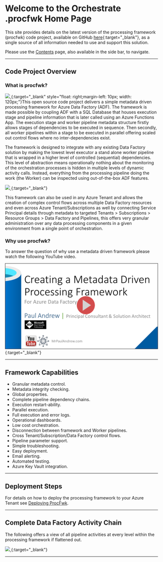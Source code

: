 # Welcome to the Orchestrate .procfwk Home Page

This site provides details on the latest version of the processing framework (procfwk) code project, available on GitHub [here](https://github.com/mrpaulandrew/procfwk){:target="_blank"}, as a single source of all information needed to use and support this solution.

Please use the [Contents](/procfwk/contents) page, also available in the side bar, to navigate.

___

## Code Project Overview

### What is procfwk?

[ ![](/procfwk/pipeline-key.png) ](/procfwk/pipeline-key.png){:target="_blank" style="float: right;margin-left: 10px; width: 120px;"}This open source code project delivers a simple metadata driven processing framework for Azure Data Factory (ADF). The framework is made possible by coupling ADF with a SQL Database that houses execution stage and pipeline information that is later called using an Azure Functions App. The execution stage and worker pipeline metadata structure firstly allows stages of dependencies to be executed in sequence. Then secondly, all worker pipelines within a stage to be executed in parallel offering scaled out control flows where no inter-dependencies exist.

The framework is designed to integrate with any existing Data Factory solution by making the lowest level executor a stand alone worker pipeline that is wrapped in a higher level of controlled (sequential) dependencies. This level of abstraction means operationally nothing about the monitoring of the orchestration processes is hidden in multiple levels of dynamic activity calls. Instead, everything from the processing pipeline doing the work (the Worker) can be inspected using out-of-the-box ADF features.

[ ![](/procfwk/overview.png) ](/procfwk/overview.png){:target="_blank"}

This framework can also be used in any Azure Tenant and allows the creation of complex control flows across multiple Data Factory resources and even across Azure Tenant/Subscriptions as well by connecting Service Principal details through metadata to targeted Tenants > Subscriptions > Resource Groups > Data Factory and Pipelines, this offers very granular administration over any data processing components in a given environment from a single point of orchestration.

### Why use procfwk?

To answer the question of why use a metadata driven framework please watch the following YouTube video.

[![YouTube Video](youtubeheader.png)](https://www.youtube.com/watch?v=rVlc-GBpNnc "Why you need a metadata driven processing framework"){:target="_blank"}

___

## Framework Capabilities

 * Granular metadata control.
 * Metadata integrity checking.
 * Global properties.
 * Complete pipeline dependency chains.
 * Execution restart-ability.
 * Parallel execution.
 * Full execution and error logs.
 * Operational dashboards.
 * Low cost orchestration.
 * Disconnection between framework and Worker pipelines.
 * Cross Tenant/Subscription/Data Factory control flows.
 * Pipeline parameter support.
 * Simple troubleshooting.
 * Easy deployment.
 * Email alerting.
 * Automated testing.
 * Azure Key Vault integration.

___

## Deployment Steps

For details on how to deploy the processing framework to your Azure Tenant see [Deploying ProcFwk](/procfwk/deployprocfwk).

___

## Complete Data Factory Activity Chain

The following offers a view of all pipeline activities at every level within the processing framework if flattened out.

[ ![](/procfwk/activitychain-full.png) ](/procfwk/activitychain-full.png){:target="_blank"}

___